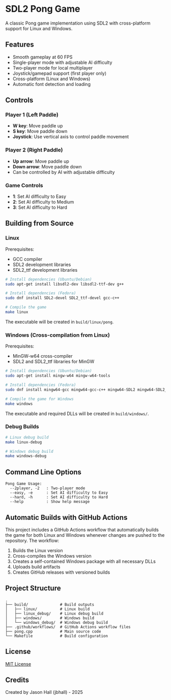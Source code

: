 # SDL2 Pong Game

A classic Pong game implementation using SDL2 with cross-platform support for Linux and Windows.

## Features

- Smooth gameplay at 60 FPS
- Single-player mode with adjustable AI difficulty
- Two-player mode for local multiplayer
- Joystick/gamepad support (first player only)
- Cross-platform (Linux and Windows)
- Automatic font detection and loading

## Controls

### Player 1 (Left Paddle)
- **W key**: Move paddle up
- **S key**: Move paddle down
- **Joystick**: Use vertical axis to control paddle movement

### Player 2 (Right Paddle)
- **Up arrow**: Move paddle up
- **Down arrow**: Move paddle down
- Can be controlled by AI with adjustable difficulty

### Game Controls
- **1**: Set AI difficulty to Easy
- **2**: Set AI difficulty to Medium
- **3**: Set AI difficulty to Hard

## Building from Source

### Linux

Prerequisites:
- GCC compiler
- SDL2 development libraries
- SDL2_ttf development libraries

```bash
# Install dependencies (Ubuntu/Debian)
sudo apt-get install libsdl2-dev libsdl2-ttf-dev g++

# Install dependencies (Fedora)
sudo dnf install SDL2-devel SDL2_ttf-devel gcc-c++

# Compile the game
make linux
```

The executable will be created in `build/linux/pong`.

### Windows (Cross-compilation from Linux)

Prerequisites:
- MinGW-w64 cross-compiler
- SDL2 and SDL2_ttf libraries for MinGW

```bash
# Install dependencies (Ubuntu/Debian)
sudo apt-get install mingw-w64 mingw-w64-tools

# Install dependencies (Fedora)
sudo dnf install mingw64-gcc mingw64-gcc-c++ mingw64-SDL2 mingw64-SDL2_ttf

# Compile the game for Windows
make windows
```

The executable and required DLLs will be created in `build/windows/`.

### Debug Builds

```bash
# Linux debug build
make linux-debug

# Windows debug build
make windows-debug
```

## Command Line Options

```
Pong Game Usage:
  --2player, -2   : Two-player mode
  --easy, -e      : Set AI difficulty to Easy
  --hard, -h      : Set AI difficulty to Hard
  --help          : Show help message
```

## Automatic Builds with GitHub Actions

This project includes a GitHub Actions workflow that automatically builds the game for both Linux and Windows whenever changes are pushed to the repository. The workflow:

1. Builds the Linux version
2. Cross-compiles the Windows version
3. Creates a self-contained Windows package with all necessary DLLs
4. Uploads build artifacts
5. Creates GitHub releases with versioned builds

## Project Structure

```
.
├── build/              # Build outputs
│   ├── linux/          # Linux build
│   ├── linux_debug/    # Linux debug build
│   ├── windows/        # Windows build
│   └── windows_debug/  # Windows debug build
├── .github/workflows/  # GitHub Actions workflow files
├── pong.cpp            # Main source code
└── Makefile            # Build configuration
```

## License

[MIT License](LICENSE.md)

## Credits

Created by Jason Hall (jbhall) - 2025
